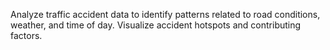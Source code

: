  Analyze traffic accident data to identify patterns related to road conditions, weather, and time of day. Visualize accident hotspots and contributing factors.
